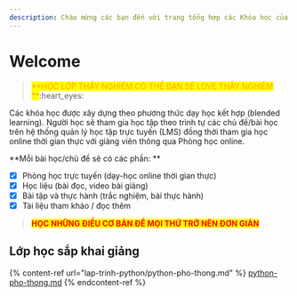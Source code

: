 ```yaml
---
description: Chào mừng các bạn đến với trang tổng hợp các Khóa học của dainganxanh
---
```


# Welcome

> <mark style="color:orange;">**HỌC LỚP THẦY NGHIÊM CÓ THỂ BẠN SẼ LOVE THẦY NGHIÊM **</mark>:heart\_eyes:

Các khóa học được xây dựng theo phương thức dạy học kết hợp (blended learning). Người học sẽ tham gia học tập theo trình tự các chủ đề/bài học trên hệ thống quản lý học tập trực tuyến (LMS) đồng thời tham gia học online thời gian thực với giảng viên thông qua Phòng học online.

**Mỗi bài học/chủ đề sẽ có các phần: **

* [x] Phòng học trực tuyến (dạy-học online thời gian thực)
* [x] Học liệu (bài đọc, video bài giảng)
* [x] Bài tập và thực hành (trắc nghiệm, bài thực hành)
* [x] Tài liệu tham khảo / đọc thêm

> <mark style="color:red;">**HỌC NHỮNG ĐIỀU CƠ BẢN ĐỂ MỌI THỨ TRỞ NÊN ĐƠN GIẢN**</mark>

## Lớp học sắp khai giảng

{% content-ref url="lap-trinh-python/python-pho-thong.md" %}
[python-pho-thong.md](lap-trinh-python/python-pho-thong.md)
{% endcontent-ref %}




